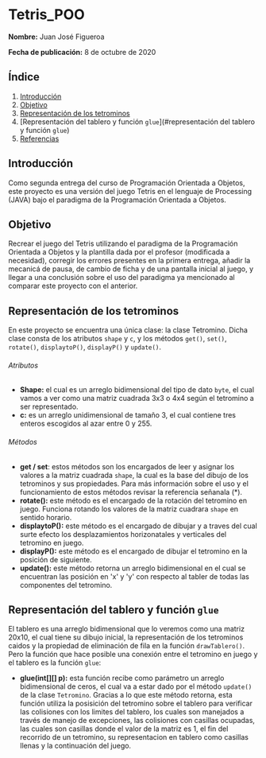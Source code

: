# Tetris_POO
**Nombre:** Juan José Figueroa

**Fecha de publicación:** 8 de octubre de 2020

## Índice

1. [Introducción](#introducción)
2. [Objetivo](#objetivo)
3. [Representación de los tetrominos](#tetrominos)
4. [Representación del tablero y función `glue`](#representación del tablero y función `glue`)
5. [Referencias](#referencias)

## Introducción
Como segunda entrega del curso de Programación Orientada a Objetos, este proyecto es una versión del juego Tetris en el lenguaje de Processing (JAVA) bajo 
el paradigma de la Programación Orientada a Objetos.

## Objetivo
Recrear el juego del Tetris utilizando el paradigma de la Programación Orientada a Objetos y la plantilla dada por el profesor (modificada a necesidad), corregir 
los errores presentes en la primera entrega, añadir la mecanicá de pausa, de cambio de ficha y de una pantalla inicial al juego, y llegar a una conclusión sobre 
el uso del paradigma ya mencionado al comparar este proyecto con el anterior.

## Representación de los tetrominos
En este proyecto se encuentra una única clase: la clase Tetromino. Dicha clase consta de los atributos `shape` y `c`, y los métodos `get()`, `set()`, `rotate()`, 
`displaytoP()`, `displayP()` y `update()`.
###### Atributos
- **Shape:** el cual es un arreglo bidimensional del tipo de dato `byte`, el cual vamos a ver como una matriz cuadrada 3x3 o 4x4 según el tetromino a ser 
representado.
- **c:** es un arreglo unidimensional de tamaño 3, el cual contiene tres enteros escogidos al azar entre 0 y 255.
###### Métodos
- **get / set**: estos métodos son los encargados de leer y asignar los valores a la matriz cuadrada `shape`, la cual es la base del dibujo de los tetrominos 
y sus propiedades. Para más información sobre el uso y el funcionamiento de estos métodos revisar la referencia señanala (*).
- **rotate():** este método es el encargado de la rotación del tetromino en juego. Funciona rotando los valores de la matriz cuadrara `shape` en sentido horario.
- **displaytoP():** este método es el encargado de dibujar y a traves del cual surte efecto los desplazamientos horizonatales y verticales del tetromino en juego.
- **displayP():** este método es el encargado de dibujar el tetromino en la posición de siguiente.
- **update():** este método retorna un arreglo bidimensional en el cual se encuentran las posición en 'x' y 'y' con respecto al tabler de todas las componentes 
del tetromino.

## Representación del tablero y función `glue`
El tablero es una arreglo bidimensional que lo veremos como una matriz 20x10, el cual tiene su dibujo inicial, la representación de los tetrominos caidos y la
propiedad de eliminación de fila en la función `drawTablero()`. Pero la función que hace posible una conexión entre el tetromino en juego y el tablero es la
función `glue`:
- **glue(int[][] p):** esta función recibe como parámetro un arreglo bidimensional de ceros, el cual va a estar dado por el método `update()` de la clase
`Tetromino`.
Gracias a lo que este método retorna, esta función utiliza la posisición del tetromino sobre el tablero para verificar las colisiones con los limites del tablero,
los cuales son manejados a través de manejo de excepciones, las colisiones con casillas ocupadas, las cuales son casillas donde el valor de la matriz es 1, el fin
del recorrido de un tetromino, su representacion en tablero como casillas llenas y la continuación del juego.
